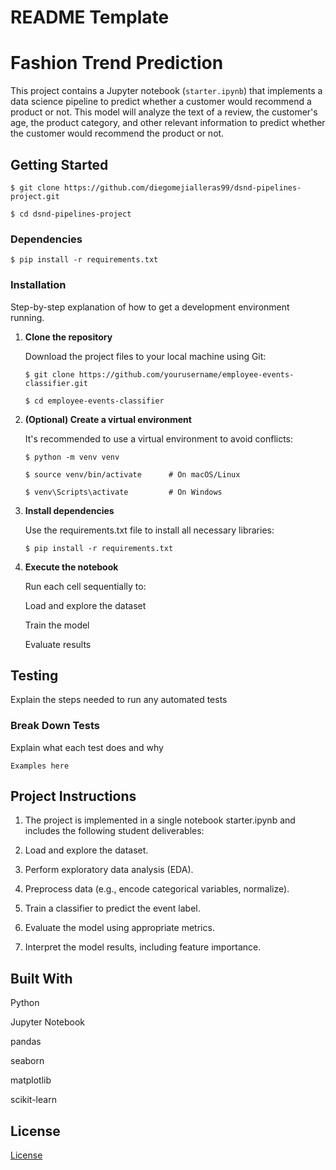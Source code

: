 # README Template

# Fashion Trend Prediction

This project contains a Jupyter notebook (`starter.ipynb`) that implements a data science pipeline to predict whether a customer would recommend a product or not. This model will analyze the text of a review, the customer's age, the product category, and other relevant information to predict whether the customer would recommend the product or not. 

## Getting Started

```
$ git clone https://github.com/diegomejialleras99/dsnd-pipelines-project.git

$ cd dsnd-pipelines-project

```

### Dependencies

```
$ pip install -r requirements.txt

```

### Installation

Step-by-step explanation of how to get a development environment running.

1. **Clone the repository**
   
   Download the project files to your local machine using Git:
   
   ```
   $ git clone https://github.com/yourusername/employee-events-classifier.git
   
   $ cd employee-events-classifier
   ```
   
3. **(Optional) Create a virtual environment**
   
   It's recommended to use a virtual environment to avoid conflicts:
   
   ```
   $ python -m venv venv
   
   $ source venv/bin/activate      # On macOS/Linux
   
   $ venv\Scripts\activate         # On Windows
   ```
   
5. **Install dependencies**
   
   Use the requirements.txt file to install all necessary libraries:
   
   ```
   $ pip install -r requirements.txt
   ```
   
7. **Execute the notebook**
   
     Run each cell sequentially to:

     Load and explore the dataset
  
     Train the model
  
     Evaluate results


## Testing

Explain the steps needed to run any automated tests

### Break Down Tests

Explain what each test does and why

```
Examples here
```

## Project Instructions

1. The project is implemented in a single notebook starter.ipynb and includes the following student deliverables:

2. Load and explore the dataset.

3. Perform exploratory data analysis (EDA).

4. Preprocess data (e.g., encode categorical variables, normalize).

5. Train a classifier to predict the event label.

6. Evaluate the model using appropriate metrics.

7. Interpret the model results, including feature importance.

## Built With

Python

Jupyter Notebook

pandas

seaborn

matplotlib

scikit-learn


## License

[License](LICENSE.txt)

